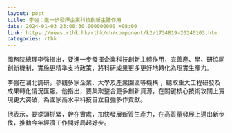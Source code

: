```yaml
---
layout: post
title: 李強：進一步發揮企業科技創新主體作用
date: 2024-01-03 23:00:30.000000000 +08:00
link: https://news.rthk.hk/rthk/ch/component/k2/1734819-20240103.htm
categories: rthk
---
```


國務院總理李強指出，要進一步發揮企業科技創新主體作用，完善產、學、研協同創新機制，實施更精準支持政策，將科研成果更多更好地轉化為現實生產力。

李強在湖北調研，參觀多家企業、大學及產業園區等機構 ，聽取重大工程研發及成果轉化情況匯報。他指出，要集聚整合更多創新資源，在關鍵核心技術攻關上實現更大突破，為國家高水平科技自立自強多作貢獻。

他表示，要從頭抓緊，幹在實處，加快發展新質生產力，在高質量發展上邁出新步伐，推動今年經濟工作開好局起好步。
